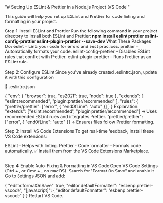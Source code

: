 "# Setting Up ESLint & Prettier in a Node.js Project (VS Code)"

This guide will help you set up ESLint and Prettier for code linting and formatting in your project.</br>

Step 1: Install ESLint and Prettier
Run the following command in your project directory to install both ESLint and Prettier:
<strong>npm install eslint prettier eslint-config-prettier eslint-plugin-prettier --save-dev</strong>
What These Packages Do:
eslint – Lints your code for errors and best practices.
prettier – Automatically formats your code.
eslint-config-prettier – Disables ESLint rules that conflict with Prettier.
eslint-plugin-prettier – Runs Prettier as an ESLint rule. </br></br>
Step 2: Configure ESLint
Since you've already created .eslintrc.json, update it with this configuration:

📄 .eslintrc.json

{
  "env": {
    "browser": true,
    "es2021": true,
    "node": true
  },
  "extends": [
    "eslint:recommended",
    "plugin:prettier/recommended"
  ],
  "rules": {
    "prettier/prettier": ["error", { "endOfLine": "auto" }]
  }
}
Explanation:
"extends": ["eslint:recommended", "plugin:prettier/recommended"]
→ Uses recommended ESLint rules and integrates Prettier.
"prettier/prettier": ["error", { "endOfLine": "auto" }]
→ Ensures files follow Prettier formatting. </br>

Step 3: Install VS Code Extensions
To get real-time feedback, install these VS Code extensions:

ESLint – Helps with linting.
Prettier - Code formatter – Formats code automatically.
✅ Install them from the VS Code Extensions Marketplace. </br> </br>

Step 4: Enable Auto-Fixing & Formatting in VS Code
Open VS Code Settings (Ctrl + , or Cmd + , on macOS).
Search for "Format On Save" and enable it.
Go to Settings JSON and add:

{
  "editor.formatOnSave": true,
  "editor.defaultFormatter": "esbenp.prettier-vscode",
  "[javascript]": {
    "editor.defaultFormatter": "esbenp.prettier-vscode"
  }
}
Restart VS Code.
